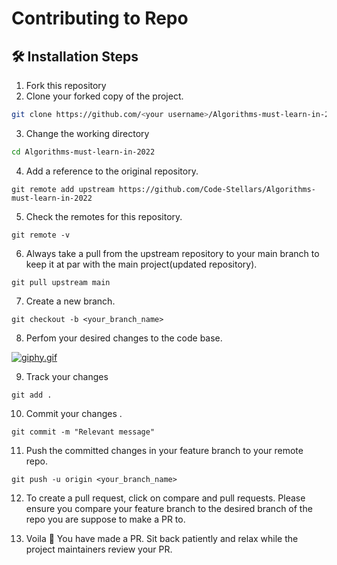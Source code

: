 <h1>Contributing to Repo</h1>

## 🛠️ Installation Steps

1. Fork this repository
2. Clone your forked copy of the project.

```bash
git clone https://github.com/<your username>/Algorithms-must-learn-in-2022.git
```

3. Change the working directory

```bash
cd Algorithms-must-learn-in-2022
```

4. Add a reference to the original repository.

```
git remote add upstream https://github.com/Code-Stellars/Algorithms-must-learn-in-2022
```

5. Check the remotes for this repository.

```
git remote -v
```

6. Always take a pull from the upstream repository to your main branch to keep it at par with the main project(updated repository).

```
git pull upstream main
```

7. Create a new branch.

```
git checkout -b <your_branch_name>
```

8. Perfom your desired changes to the code base.

[![giphy.gif](https://i.postimg.cc/Fs75yYVT/giphy.gif)](https://postimg.cc/jL0FKd9f)

9. Track your changes

```
git add .
```

10. Commit your changes .

```
git commit -m "Relevant message"
```

11. Push the committed changes in your feature branch to your remote repo.

```
git push -u origin <your_branch_name>

```

12. To create a pull request, click on compare and pull requests. Please ensure you compare your feature branch to the desired branch of the repo you are suppose to make a PR to.

13. Voila 🎉 You have made a PR. Sit back patiently and relax while the project maintainers review your PR.
